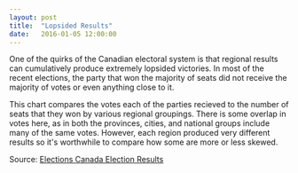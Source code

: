 ```yaml
---
layout: post
title:  "Lopsided Results"
date:   2016-01-05 12:00:00
---
```


One of the quirks of the Canadian electoral system is that regional results can cumulatively produce extremely lopsided victories. In most of the recent elections, the party that won the majority of seats did not receive the majority of votes or even anything close to it.

This chart compares the votes each of the parties recieved to the number of seats that they won by various regional groupings. There is some overlap in votes here, as in both the provinces, cities, and national groups include many of the same votes. However, each region produced very different results so it's worthwhile to compare how some are more or less skewed.

<div id="lopChart"></div>
<div id="lopToolTip" class="hidden">
	<p id="tipTitle"><span id="party"></span></p>
	<p id="tipSubTitle"><span id="region"></span></p>
	<p class="tipInfo">Percent of Votes Received: <span id="votes"></span></p>
	<p class="tipInfo">Percent of Seats Won: <span id="seatsP"></span></p>
	<p class="tipInfo">Total Seats Won: <span id="seats"></span></p>
</div>


Source: [Elections Canada Election Results](http://enr.elections.ca/National.aspx)

<style type="text/css">
	#lopChart .legend, 
	#lopChart .legendCircles {
		font-size: 10px;
	}

	#lopChart .legendLabel {
		font-size: 10px;
		font-weight: bold;
	}

	#lopChart g.point:hover circle {
		stroke: black;
		stroke-width: 1px;
	}

	#lopChart g.point circle {
		
	}

	#lopChart g.point text {
		font-size: 11px;
		font-weight: bold;
		text-anchor: end;
		opacity: 0;
	}

	#lopChart g.point:hover rect {
		fill: orange;
	}

	#lopChart g.point:hover text {
		opacity: 1;
	}

	/* Axes */
	#lopChart .axis path,
	#lopChart .axis line {
		fill: none;
		stroke: black;
		shape-rendering: crispEdges;
	}

	#lopChart .axis text {
		font-size: 11px;
	}

	#lopChart .y.axis path,
	#lopChart .x.axis path {
		opacity: 0;
	}

	/* Proportional votes = seats line */
	#lopChart .labelText {
		font-weight: 600;
	}

	#lopChart .explainer {
		font-weight: lighter;
		font-size: 24px;
		font-style: italic;
	}

	#lopChart .propLine {
		stroke: #fffb00;
		stroke-width: 3px;
		-moz-transition: all 0.3s;
	    -o-transition: all 0.3s;
	    -webkit-transition: all 0.3s;
	    transition: all 0.3s;
	}

	#lopChart .propLine:hover {
		stroke: #808080;
	}

	/* Tooltip */
	.hidden {
	  display: none;
	}

	#lopToolTip {
	  border: 1px solid black;
	  border-radius: 5px;
	  background-color: white;
	  box-shadow: 2px 2px 2px 3px rgba(0, 0, 0, 0.05);
	  position: absolute;
	  width: 225px;
	  height: auto;
	  padding: 10px;
	  pointer-events: none;
	}

	#lopToolTip #tipTitle {
	  font-size: 24px;
	  font-style: italic;
	  line-height: 20px;
	  margin-bottom: 0px !important;
	}

	#lopToolTip #tipSubTitle {
	  font-size: 16px;
	  font-weight: bold;
	  margin-bottom: 10px !important;
	}

	#lopToolTip .tipInfo {
	  font-size: 12px;
	  margin: 0;
	}

	.hidden {
	  display: none;
	}

</style>

<script type="text/javascript">
var coordinates = [0, 0];

var body = d3.select("body")
	.on("mousemove", function() {
		coordinates = d3.mouse(this);
	})
	.on("mousedown", function() {
		coordinates = d3.mouse(this);
	});

lopsidedResults();

function lopsidedResults() {

	var padding = {top: 20, right: 10, bottom: 250, left: 40},
		w = 740 - padding.left - padding.right,
		h = 740 - padding.top - padding.bottom;

	var percentFormat = d3.format("%");


	var widthScale = d3.scale.linear()
						.range([ 0, w ]);
	var heightScale = d3.scale.linear()
						.range([ h, 0 ]);

	var rScale = d3.scale.linear()
             			.range([2, 15]);

	var parties = d3.scale.ordinal()
						.domain(["Bloc Québécois", "Conservative", "Green", "Liberal", "NDP", "No Affiliation", "Independent"])
						.range([ "#0298d4", "#1340BF", "#3d9c34", "#BF3513", "#f37122", "#808080", "#CCCCCC"]);

	var xAxis = d3.svg.axis()
					.scale(widthScale)
					.orient("bottom")
					.tickFormat(percentFormat);

	var yAxis = d3.svg.axis()
					.scale(heightScale)
					.orient("left")
					.tickFormat(percentFormat);

	var svg = d3.select("#lopChart")
		.append("svg")
			.attr("width", w + padding.left + padding.right)
			.attr("height", h + padding.top + padding.bottom)
		.append("g")
			.attr("transform", "translate(" + padding.left + "," + padding.top + ")");

	d3.csv("{{ site.baseurl }}/data/2016/01/election_results.csv", type, function(data) {
		console.log(svg);

		data.sort(function(a, b) {
			return d3.ascending(a["% of Votes"], b["% of Votes"]);
		});

		var maxVotes = d3.max(data, function(d) {
			return d["% of Votes"];
		});
		var maxSeats = d3.max(data, function(d) {
			return d["% of Seats"];
		});
		var minMax = (maxVotes > maxSeats) ? maxSeats : maxVotes;

		widthScale.domain([ 0, d3.max(data, function(d) {
			return d["% of Votes"];
		}) ]);
		heightScale.domain([ 0, d3.max(data, function(d) {
			return d["% of Seats"];
		}) ]);
		rScale.domain([0, d3.max(data, function(d) { return d.Seats; })]);

		// Create clipping paths
		var clipTop = svg.append("clipPath")
			.attr("id", "clipTop")
			.append("path")
			.attr("d", function(d) {
				var str;
				str = "M " + widthScale(0) + " " + heightScale(0);
				str += " L " + widthScale(0) + " " + heightScale(minMax);
				str += " L " + widthScale(minMax) + " " + heightScale(minMax);
				str += " Z ";
				return str;
			});
		var clipBottom = svg.append("clipPath")
			.attr("id", "clipBottom")
			.append("path")
			.attr("d", function(d) {
				var str;
				str = "M " + widthScale(0) + " " + heightScale(0);
				str += " L " + widthScale(minMax) + " " + heightScale(0);
				str += " L " + widthScale(minMax) + " " + heightScale(minMax);
				str += " Z ";
				return str;
			});

		// Draw line where % votes = % seats
		var proportional = svg.append("line")
			.attr("x1", widthScale(0))
			.attr("y1", heightScale(0))
			.attr("x2", widthScale(minMax))
			.attr("y2", heightScale(minMax))
			.attr("class", "propLine")
			.on("mouseover", function(d) {
				explainerTop.transition()
					.duration(500)
					.attr("y", heightScale(0.6));
				explainerBottom.transition()
					.duration(500)
					.attr("y", heightScale(0.05));
			})
			.on("mouseout", function(d) {
				explainerTop.transition()
					.duration(500)
					.attr("y", heightScale(0));
				explainerBottom.transition()
					.duration(500)
					.attr("y", heightScale(0.7));
			});

		var explainerTop = svg.append("text")
			.attr("x", widthScale(0.04))
			.attr("y", heightScale(0))
			.attr("clip-path", "url(#clipTop)")
			.attr("class", "explainer")
			.style("text-anchor", "start")
			.text("Won proportionally more seats than votes received");

		var explainerBottom = svg.append("text")
			.attr("x", widthScale(maxVotes))
			.attr("y", heightScale(0.7))
			.attr("clip-path", "url(#clipBottom)")
			.attr("class", "explainer")
			.style("text-anchor", "end")
			.text("Won proportionally fewer seats than votes received");

		var groups = svg.selectAll("g")
						.data(data)
						.enter()
						.append("g")
						.attr("class", "point");

		var circles = groups.append("circle")
			.attr("cx", function(d) {
				return widthScale(d["% of Votes"]);
			})
			.attr("cy", function(d) {
				return heightScale(d["% of Votes"]);
			})
			.attr("r", function(d) {
				return rScale(d.Seats);
			})
			.attr("fill", function(d) {
				return parties(d.Party);
			})
			.on("mouseover", function(d) {
				var xPos = coordinates[0] + 15;
				if (widthScale(d["% of Votes"]) > w / 2) {
					xPos = coordinates[0] - 195;
				}
				var yPos = coordinates[1];
				d3.select("#lopToolTip")
					.style("left", xPos + "px")
					.style("top", yPos + "px");
					
				d3.select("#lopToolTip")
					.select("#party").text(d.Party);
				d3.select("#lopToolTip")
					.select("#region").text(d.Region);
				d3.select("#lopToolTip")
					.select("#votes").text(percentFormat(d["% of Votes"]));
				d3.select("#lopToolTip")
					.select("#seatsP").text(percentFormat(d["% of Seats"]));
				d3.select("#lopToolTip")
					.select("#seats").text(d.Seats);

				d3.select("#lopToolTip").classed("hidden", false);
			})
			.on("mouseout", function(d) {
				d3.select("#lopToolTip").classed("hidden", true);	
			});

		circles.transition()
			.delay(function(d, i) {
				return Math.pow(i, 1.5);
			})
			.duration(1000)
			.attr("cy", function(d) {
				return heightScale(d["% of Seats"]);
			});

		// Legend for party colours
		svg.append("text")
			.attr("x", 120)
			.attr("y", h + 85)
			.attr("class", "legendLabel")
			.text("Political Parties");

		var legend = svg.selectAll(".legend")
		    .data(parties.domain())
			.enter().append("g")
		    .attr("class", "legend")
		    .attr("transform", function(d, i) { return "translate(0," + (h + 80 + i * 20) + ")"; });

		legend.append("rect")
		    .attr("x", 300 - 18)
		    .attr("width", 18)
		    .attr("height", 18)
		    .style("fill", parties);

		legend.append("text")
		    .attr("x", 300 - 24)
		    .attr("y", 9)
		    .attr("dy", ".35em")
		    .style("text-anchor", "end")
		    .text(function(d) { return d; });

		// Legend for total seats won (circle area)
		svg.append("text")
			.attr("x", w/2)
			.attr("y", h + 85)
			.attr("class", "legendLabel")
			.text("Total Seats Won");

		var sampleSeats = [0, 10, 25, 75, 150];

		var legendCircles = svg.selectAll(".legendCircles")
			.data(sampleSeats)
			.enter()
			.append("g")
			.attr("class", "legendCircles")
			.attr("transform", function(d, i) { return "translate(0," + (h + 80 + i * 30) + ")"; });

		legendCircles.append("circle")
			.attr("cx", w / 2 + 120)
			.attr("cy", 0)
			.attr("r", function(d) {
				return rScale(d);
			})
			.attr("fill", "grey");

		legendCircles.append("text")
			.attr("x", w/2 + 95)
			.attr("y", 5)
			.style("text-anchor", "end")
			.text(function(d) { return d; });

		// Axes
		svg.append("g")
			.attr("class", "x axis")
				.attr("transform", "translate( 0," + h + ")")
				.call(xAxis)
			.append("text")
				.attr("class", "labelText")
				.attr("x", w)
				.attr("dy", "-.4em")
				.style("text-anchor", "end")
			    .text("% of Votes Received");

		svg.append("g")
			.attr("class", "y axis")
				.call(yAxis)
			.append("text")
				.attr("class", "labelText")
			    .attr("transform", "rotate(-90)")
			    .attr("y", 6)
			    .attr("dy", ".71em")
			    .style("text-anchor", "end")
			    .text("% of Seats Won");
	});

function type(d) {
	d["% of Seats"] = +d["% of Seats"] / 100;
	d["% of Votes"] = +d["% of Votes"] / 100;

	return d;
}

}


</script>

